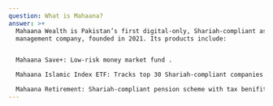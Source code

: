 ```yaml
---
question: What is Mahaana?
answer: >+
  Mahaana Wealth is Pakistan’s first digital-only, Shariah-compliant asset
  management company, founded in 2021. Its products include:


  Mahaana Save+: Low-risk money market fund .

  Mahaana Islamic Index ETF: Tracks top 30 Shariah-compliant companies.

  Mahaana Retirement: Shariah-compliant pension scheme with tax benifits
---
```

